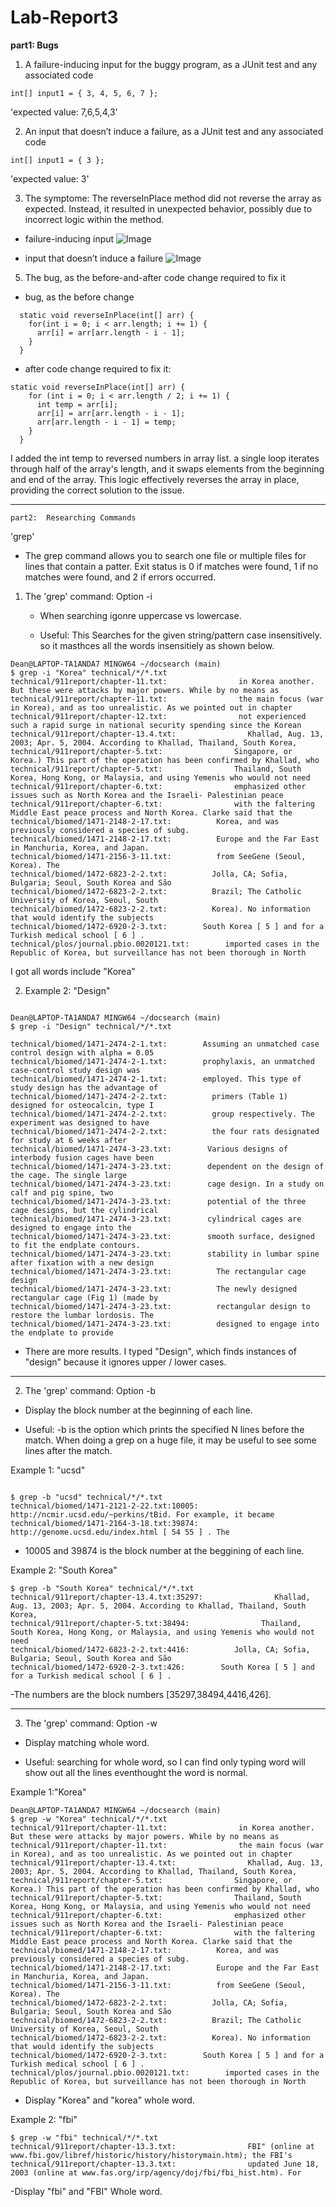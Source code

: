 # Lab-Report3

**part1: Bugs**

1. A failure-inducing input for the buggy program, as a JUnit test and any associated code
   
`int[] input1 = { 3, 4, 5, 6, 7 };`

'expected value: 7,6,5,4,3'

2. An input that doesn’t induce a failure, as a JUnit test and any associated code

`int[] input1 = { 3 };`

'expected value: 3'

3. The symptome: The reverseInPlace method did not reverse the array as expected. Instead, it resulted in unexpected behavior, possibly due to incorrect logic within the method.

- failure-inducing input
![Image](symptom.png)

- input that doesn’t induce a failure
![Image](success.png)   

5. The bug, as the before-and-after code change required to fix it

- bug, as the before change
```
  static void reverseInPlace(int[] arr) {
    for(int i = 0; i < arr.length; i += 1) {
      arr[i] = arr[arr.length - i - 1];
    }
  }
```
- after code change required to fix it:

```
static void reverseInPlace(int[] arr) {
    for (int i = 0; i < arr.length / 2; i += 1) {
      int temp = arr[i];
      arr[i] = arr[arr.length - i - 1];
      arr[arr.length - i - 1] = temp;
    }
  }

```
I added the int temp to reversed numbers in array list.
a single loop iterates through half of the array's length, and it swaps elements from the beginning and end of the array. This logic effectively reverses the array in place, providing the correct solution to the issue.

---

`part2:  Researching Commands`

'grep'

- The grep command allows you to search one file or multiple files for lines that contain a patter. Exit status is 0 if matches were found, 1 if no matches were found, and 2 if errors occurred.

1. The 'grep' command: Option -i

   - When searching igonre uppercase vs lowercase.

   - Useful: This Searches for the given string/pattern case insensitively. so it masthces all the words insensitiely as shown below.

```
Dean@LAPTOP-TA1ANDA7 MINGW64 ~/docsearch (main)
$ grep -i "Korea" technical/*/*.txt
technical/911report/chapter-11.txt:                in Korea another. But these were attacks by major powers. While by no means as
technical/911report/chapter-11.txt:                the main focus (war in Korea), and as too unrealistic. As we pointed out in chapter
technical/911report/chapter-12.txt:                not experienced such a rapid surge in national security spending since the Korean
technical/911report/chapter-13.4.txt:                Khallad, Aug. 13, 2003; Apr. 5, 2004. According to Khallad, Thailand, South Korea,
technical/911report/chapter-5.txt:                Singapore, or Korea.) This part of the operation has been confirmed by Khallad, who
technical/911report/chapter-5.txt:                Thailand, South Korea, Hong Kong, or Malaysia, and using Yemenis who would not need
technical/911report/chapter-6.txt:                emphasized other issues such as North Korea and the Israeli- Palestinian peace
technical/911report/chapter-6.txt:                with the faltering Middle East peace process and North Korea. Clarke said that the
technical/biomed/1471-2148-2-17.txt:          Korea, and was previously considered a species of subg. 
technical/biomed/1471-2148-2-17.txt:          Europe and the Far East in Manchuria, Korea, and Japan.
technical/biomed/1471-2156-3-11.txt:          from SeeGene (Seoul, Korea). The 
technical/biomed/1472-6823-2-2.txt:          Jolla, CA; Sofia, Bulgaria; Seoul, South Korea and São
technical/biomed/1472-6823-2-2.txt:          Brazil; The Catholic University of Korea, Seoul, South
technical/biomed/1472-6823-2-2.txt:          Korea). No information that would identify the subjects
technical/biomed/1472-6920-2-3.txt:        South Korea [ 5 ] and for a Turkish medical school [ 6 ] .
technical/plos/journal.pbio.0020121.txt:        imported cases in the Republic of Korea, but surveillance has not been thorough in North

```

   I got all words include "Korea"
   
2.  Example 2: "Design"

```

Dean@LAPTOP-TA1ANDA7 MINGW64 ~/docsearch (main)
$ grep -i "Design" technical/*/*.txt

technical/biomed/1471-2474-2-1.txt:        Assuming an unmatched case control design with alpha = 0.05
technical/biomed/1471-2474-2-1.txt:        prophylaxis, an unmatched case-control study design was
technical/biomed/1471-2474-2-1.txt:        employed. This type of study design has the advantage of
technical/biomed/1471-2474-2-2.txt:          primers (Table 1) designed for osteocalcin, type I
technical/biomed/1471-2474-2-2.txt:          group respectively. The experiment was designed to have
technical/biomed/1471-2474-2-2.txt:          the four rats designated for study at 6 weeks after
technical/biomed/1471-2474-3-23.txt:        Various designs of interbody fusion cages have been
technical/biomed/1471-2474-3-23.txt:        dependent on the design of the cage. The single large
technical/biomed/1471-2474-3-23.txt:        cage design. In a study on calf and pig spine, two
technical/biomed/1471-2474-3-23.txt:        potential of the three cage designs, but the cylindrical
technical/biomed/1471-2474-3-23.txt:        cylindrical cages are designed to engage into the
technical/biomed/1471-2474-3-23.txt:        smooth surface, designed to fit the endplate contours.
technical/biomed/1471-2474-3-23.txt:        stability in lumbar spine after fixation with a new design
technical/biomed/1471-2474-3-23.txt:          The rectangular cage design
technical/biomed/1471-2474-3-23.txt:          The newly designed rectangular cage (Fig 1) (made by
technical/biomed/1471-2474-3-23.txt:          rectangular design to restore the lumbar lordosis. The
technical/biomed/1471-2474-3-23.txt:          designed to engage into the endplate to provide

```
- There are more results. I typed "Design", which finds instances of "design" because it ignores upper / lower cases.

---
2. The 'grep' command: Option -b

- Display the block number at the beginning of each line.

- Useful: -b is the option which prints the specified N lines before the match. When doing a grep on a huge file, it may be useful to see some lines after the match.

Example 1: "ucsd"
```

$ grep -b "ucsd" technical/*/*.txt
technical/biomed/1471-2121-2-22.txt:10005:        http://ncmir.ucsd.edu/~perkins/tBid. For example, it became
technical/biomed/1471-2164-3-18.txt:39874:          http://genome.ucsd.edu/index.html [ 54 55 ] . The

```
- 10005 and 39874 is the block number at the beggining of each line.

Example 2: "South Korea"
```
$ grep -b "South Korea" technical/*/*.txt
technical/911report/chapter-13.4.txt:35297:                Khallad, Aug. 13, 2003; Apr. 5, 2004. According to Khallad, Thailand, South Korea,
technical/911report/chapter-5.txt:38494:                Thailand, South Korea, Hong Kong, or Malaysia, and using Yemenis who would not need
technical/biomed/1472-6823-2-2.txt:4416:          Jolla, CA; Sofia, Bulgaria; Seoul, South Korea and São
technical/biomed/1472-6920-2-3.txt:426:        South Korea [ 5 ] and for a Turkish medical school [ 6 ] .
```
-The numbers are the block numbers [35297,38494,4416,426].

---
3. The 'grep' command: Option -w

- Display matching whole word.

- Useful: searching for whole word, so I can find only typing word will show out all the lines eventhought the word is normal.

Example 1:"Korea"
```
Dean@LAPTOP-TA1ANDA7 MINGW64 ~/docsearch (main)
$ grep -w "Korea" technical/*/*.txt
technical/911report/chapter-11.txt:                in Korea another. But these were attacks by major powers. While by no means as
technical/911report/chapter-11.txt:                the main focus (war in Korea), and as too unrealistic. As we pointed out in chapter
technical/911report/chapter-13.4.txt:                Khallad, Aug. 13, 2003; Apr. 5, 2004. According to Khallad, Thailand, South Korea,
technical/911report/chapter-5.txt:                Singapore, or Korea.) This part of the operation has been confirmed by Khallad, who
technical/911report/chapter-5.txt:                Thailand, South Korea, Hong Kong, or Malaysia, and using Yemenis who would not need
technical/911report/chapter-6.txt:                emphasized other issues such as North Korea and the Israeli- Palestinian peace
technical/911report/chapter-6.txt:                with the faltering Middle East peace process and North Korea. Clarke said that the
technical/biomed/1471-2148-2-17.txt:          Korea, and was previously considered a species of subg. 
technical/biomed/1471-2148-2-17.txt:          Europe and the Far East in Manchuria, Korea, and Japan.
technical/biomed/1471-2156-3-11.txt:          from SeeGene (Seoul, Korea). The 
technical/biomed/1472-6823-2-2.txt:          Jolla, CA; Sofia, Bulgaria; Seoul, South Korea and São
technical/biomed/1472-6823-2-2.txt:          Brazil; The Catholic University of Korea, Seoul, South
technical/biomed/1472-6823-2-2.txt:          Korea). No information that would identify the subjects
technical/biomed/1472-6920-2-3.txt:        South Korea [ 5 ] and for a Turkish medical school [ 6 ] .
technical/plos/journal.pbio.0020121.txt:        imported cases in the Republic of Korea, but surveillance has not been thorough in North
```
- Display "Korea" and "korea" whole word.

Example 2: "fbi"
```
$ grep -w "fbi" technical/*/*.txt
technical/911report/chapter-13.3.txt:                FBI" (online at www.fbi.gov/libref/historic/history/historymain.htm); the FBI's
technical/911report/chapter-13.3.txt:                updated June 18, 2003 (online at www.fas.org/irp/agency/doj/fbi/fbi_hist.htm). For
```
-Display "fbi" and "FBI" Whole word.

